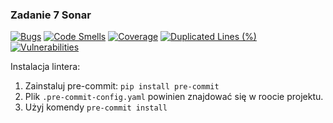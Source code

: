 ### Zadanie 7 Sonar

[![Bugs](https://sonarcloud.io/api/project_badges/measure?project=Strus01_e-biznes-2024&metric=bugs)](https://sonarcloud.io/summary/new_code?id=Strus01_e-biznes-2024)
[![Code Smells](https://sonarcloud.io/api/project_badges/measure?project=Strus01_e-biznes-2024&metric=code_smells)](https://sonarcloud.io/summary/new_code?id=Strus01_e-biznes-2024)
[![Coverage](https://sonarcloud.io/api/project_badges/measure?project=Strus01_e-biznes-2024&metric=coverage)](https://sonarcloud.io/summary/new_code?id=Strus01_e-biznes-2024)
[![Duplicated Lines (%)](https://sonarcloud.io/api/project_badges/measure?project=Strus01_e-biznes-2024&metric=duplicated_lines_density)](https://sonarcloud.io/summary/new_code?id=Strus01_e-biznes-2024)
[![Vulnerabilities](https://sonarcloud.io/api/project_badges/measure?project=Strus01_e-biznes-2024&metric=vulnerabilities)](https://sonarcloud.io/summary/new_code?id=Strus01_e-biznes-2024)

Instalacja lintera:
1. Zainstaluj pre-commit: `pip install pre-commit`
2. Plik `.pre-commit-config.yaml` powinien znajdować się w roocie projektu.
3. Użyj komendy `pre-commit install` 
 